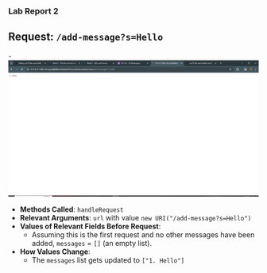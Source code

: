 ### Lab Report 2
## Request: `/add-message?s=Hello`
-![Image](add1.png)
- **Methods Called**: `handleRequest`
- **Relevant Arguments**: `url` with value `new URI("/add-message?s=Hello")`
- **Values of Relevant Fields Before Request**: 
  - Assuming this is the first request and no other messages have been added, `messages` = `[]` (an empty list).
- **How Values Change**: 
  - The `messages` list gets updated to `["1. Hello"]`




